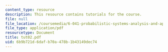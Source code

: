 ```yaml
---
content_type: resource
description: This resource contains tutorials for the course.
file: null
file_location: /coursemedia/6-041-probabilistic-systems-analysis-and-applied-probability-spring-2006/6b9b721d6dafb70a478b1b43149dec74_tut02.pdf
file_type: application/pdf
resourcetype: Document
title: tut02.pdf
uid: 6b9b721d-6daf-b70a-478b-1b43149dec74
---
```

